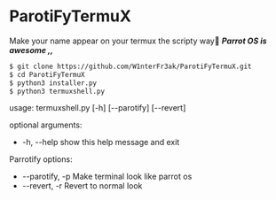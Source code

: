# ParotiFyTermuX
Make your  name appear on your  termux  the  scripty way:ghost:
***Parrot OS is awesome ,,***
```bash
$ git clone https://github.com/W1nterFr3ak/ParotiFyTermuX.git
$ cd ParotiFyTermuX
$ python3 installer.py
$ python3 termuxshell.py
```
usage: termuxshell.py [-h] [--parotify] [--revert]

optional arguments:
  * -h, --help      show this help message and exit

Parrotify options:

  * --parotify, -p  Make terminal look like parrot os
  * --revert, -r    Revert to normal look

